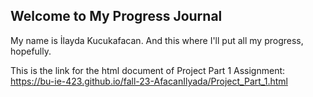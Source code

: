 ## Welcome to My Progress Journal

My name is İlayda Kucukafacan.
And this where I'll put all my progress, hopefully.

This is the link for the html document of Project Part 1 Assignment: https://bu-ie-423.github.io/fall-23-AfacanIlyada/Project_Part_1.html
